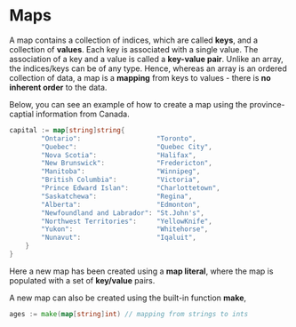 # Maps

A map contains a collection of indices, which are called **keys**, and a collection of **values**. Each key is associated with a single value. The association of a key and a value is called a **key-value pair**.  Unlike an array, the indices/keys can be of any type.  Hence, whereas an array is an ordered collection of data, a map is a **mapping** from keys to values - there is **no inherent order** to the data.

Below, you can see an example of how to create a map using the province-captial information from Canada.

```go
capital := map[string]string{
		"Ontario":                   "Toronto",
		"Quebec":                    "Quebec City",
		"Nova Scotia":               "Halifax",
		"New Brunswick":             "Fredericton",
		"Manitoba":                  "Winnipeg",
		"British Columbia":          "Victoria",
		"Prince Edward Islan":       "Charlottetown",
		"Saskatchewa":               "Regina",
		"Alberta":                   "Edmonton",
		"Newfoundland and Labrador": "St.John's",
		"Northwest Territories":     "YellowKnife",
		"Yukon":                     "Whitehorse",
		"Nunavut":                   "Iqaluit",
	}
}
```


Here a new map has been created using a **map literal**, where the map is populated with a set of **key/value** pairs.

A new map can also be created using the built-in function **make**,

```go
ages := make(map[string]int) // mapping from strings to ints
```